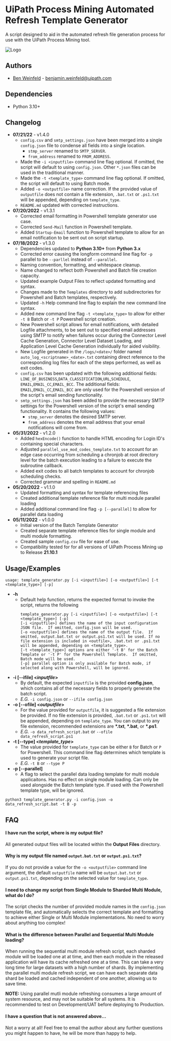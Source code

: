 
# UiPath Process Mining Automated Refresh Template Generator

A script designed to aid in the automated refresh file generation process for use with the UiPath Process Mining tool.

![Logo](https://files.readme.io/e04f75c-small-ui_path_Logo_PREF_rgb_Orange_digital_309x110.png)
## Authors

- [Ben Weinfeld](https://www.github.com/sudonotpseudoUiPath) - <benjamin.weinfeld@uipath.com>
## Dependencies
- Python 3.10+
## Changelog
- **07/21/22** - v1.4.0
  - `config.csv` and `smtp_settings.json` have been merged into a single `config.json` file to condense all fields into a single location.
    - `stmp_server` renamed to `SMTP_SERVER`.
    - `from_address` renamed to `FROM_ADDRESS`.
  - Made the `-i <inputfile>` command line flag optional.  If omitted, the script will default to using `config.json`.  Other `*.json` files can be used in the traditional manner.
  - Made the `-t <template_type>` command line flag optional.  If omitted, the script will default to using Batch mode.
  - Added `-o <outputfile>` name correction.  If the provided value of `outputfile` does not contain a file extension, `.bat.txt` or `.ps1.txt` will be appended, depending on `template_type`.
  - `README.md` updated with corrected instructions.
- **07/20/2022** - v1.3.1
  - Corrected email formatting in Powershell template generator use case.
  - Corrected `Send-Mail` function in Powershell template.
  - Added `Startup-Email` function to Powershell template to allow for an email notification to be sent out on script startup.
- **07/18/2022** - v1.3.0
  - Dependencies updated to **Python 3.10+** from **Python 3.x**
  - Corrected error causing the longform command line flag for `-p` parallel to be `--parllel` instead of `--parallel`.
  - Naming convention, formatting, and whitespace cleanup.
  - Name changed to reflect both Powershell and Batch file creation capacity.
  - Updated example Output Files to reflect updated formatting and syntax.
  - Changes made to the `Templates` directory to add subdirectories for Powershell and Batch templates, respectively.
  - Updated `-h` Help command line flag to explain the new command line syntax. 
  - Added new command line flag `-t <template_type>` to allow for either `-t B` Batch or `-t P` Powershell script creation.
  - New Powershell script allows for email notifications, with detailed Logfile attachments, to be sent out to specified email addresses using SMTP to notify when failures occur during the Connector Level Cache Generation, Connector Level Dataset Loading, and Application Level Cache Generation individually for aided visibility.
  - New Logfile generated in the `/logs/<date>/` folder named `auto_log_<scriptname>_<date>.txt` containing direct reference to the corresponding log files for each of the steps performed, as well as exit codes.
  - `config.csv` has been updated with the following additional fields: `LINE_OF_BUSINESS`,`DATA_CLASSIFICATION`,`URL`,`SCHEDULE`, `EMAIL`,`EMAIL_CC`,`EMAIL_BCC`.  The additional fields: `EMAIL`,`EMAIL_CC`,`EMAIL_BCC` are only used for the Powershell version of the script's email sending functionality.
  - `smtp_settings.json` has been added to provide the necessary SMTP settings for the Powershell version of the script's email sending functionality.  It contains the following values: 
    - `stmp_server` denotes the desired SMTP server.
    - `from_address` denotes the email address that your email notifications will come from.
- **05/31/2022** - v1.2.0
  - Added `hexEncode()` function to handle HTML encoding for Login ID's containing special characters.
  - Adjusted `parallel_use_mod_codes_template.txt` to account for an edge case occurring from scheduling a chronjob at root directory level for the batch execution leading to a failure to execute the subroutine callback.
  - Added exit codes to all batch templates to account for chronjob scheduling checks.
  - Corrected grammar and spelling in `README.md`
- **05/20/2022** - v1.1.0
  - Updated formatting and syntax for template referencing files
  - Created additional template reference file for multi module parallel loading
  - Added additional command line flag `-p [--parallel]` to allow for parallel data loading
- **05/11/2022** - v1.0.0
  - Initial version of the Batch Template Generator
  - Created separate template reference files for single module and multi module formatting.
  - Created sample `config.csv` file for ease of use.
  - Compatibility tested for for all versions of UiPath Process Mining up to Release **21.10.1**
## Usage/Examples

```
usage: template_generator.py [-i <inputfile>] [-o <outputfile>] [-t <template_type>] [-p]
```
- **-h**
  - Default help function, returns the expected format to invoke the script, returns the following 
    ```
    template_generator.py [-i <inputfile>] [-o <outputfile>] [-t <template_type>] [-p]
    [-i <inputfile>] defines the name of the input configuration JSON file.  If omitted, config.json will be used.
    [-o <outputfile>] defines the name of the output file.  If omitted, output.bat.txt or output.ps1.txt will be used. If no file extension is included in <outfile>, .bat.txt or .ps1.txt will be appended, depending on <template_type>.
    [-t <template_type>] options are either '-t B' for the Batch Template or '-t P' for the Powershell Template.  If omitted, Batch mode will be used.
    [-p] parallel option is only available for Batch mode, if selected along with Powershell, will be ignored.    
    ```
- **-i [--ifile] <_inputfile_>** 
  - By default, the expected `inputfile` is the provided **config.json**, which contains all of the necessary fields to properly generate the batch script.
  - _E.G._ `-i config.json` or `--ifile config.json`
- **-o [--ofile] <_outputfile_>**
  - For the value provided for `outputfile`, it is suggested a file extension be provided.  If no file extension is provided, `.bat.txt` or `.ps1.txt` will be appended, depending on `template_type`.  You can output to any file extension, recommended extensions are __*.txt__, __*.bat__, or __*.ps1__.
  - _E.G._ `-o data_refresh_script.bat` or `--ofile data_refresh_script.ps1`
- **-t [--type] <_template_type_>**
  - The value provided for `template_type` can be either `B` for Batch or `P` for Powershell.  This command line flag determines which template is used to generate your script file.
  - _E.G._ `-t B` or `--type P`
- **-p [--parallel]**
  - A flag to select the parallel data loading template for multi module applicaitons.  Has no effect on single module loading.  Can only be used alongside the Batch template type.  If used with the Powershell template type, will be ignored.

```python3 template_generator.py -i config.json -o data_refresh_script.bat -t B -p```
## FAQ

#### I have run the script, where is my output file?

All generated output files will be located within the **Output Files** directory.

#### Why is my output file named `output.bat.txt` or `output.ps1.txt`?

If you do not provide a value for the `-o <outputfile>` command line argument, the default `outputfile` name will be `output.bat.txt` or `output.ps1.txt`, depending on the selected value for `template_type`.

#### I need to change my script from Single Module to Sharded Multi Module, what do I do?

The script checks the number of provided module names in the `config.json` template file, and automatically selects the correct template and formatting to achieve either Single or Multi Module implementations.  No need to worry about anything too complex!

#### What is the difference between Parallel and Sequential Multi Module loading?

When running the sequential multi module refresh script, each sharded module will be loaded one at at time, and then each module in the released application will have its cache refreshed one at a time.  This can take a very long time for large datasets with a high number of shards.  By implementing the parallel multi module refresh script, we can have each separate data shard be loaded and cached independent of one another, allowing us to save time.

**NOTE:** Using parallel mutli module refreshing consumes a large amount of system resource, and may not be suitable for all systems.  It is recommended to test on Development/UAT before deploying to Production.

#### I have a question that is not answered above...

Not a worry at all!  Feel free to email the author about any further questions you might happen to have, he will be more than happy to help.